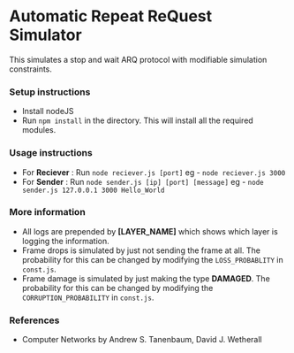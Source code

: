 # Automatic Repeat ReQuest Simulator

This simulates a stop and wait ARQ protocol with modifiable simulation constraints.

### Setup instructions

-   Install nodeJS
-   Run `npm install` in the directory. This will install all the required modules.

### Usage instructions

-   For **Reciever** : Run `node reciever.js [port]` eg - `node reciever.js 3000`
-   For **Sender** : Run `node sender.js [ip] [port] [message]` eg - `node sender.js 127.0.0.1 3000 Hello_World`

### More information

-   All logs are prepended by **[LAYER_NAME]** which shows which layer is logging the information.
-   Frame drops is simulated by just not sending the frame at all. The probability for this can be changed by modifying the `LOSS_PROBABLITY` in `const.js`.
-   Frame damage is simulated by just making the type **DAMAGED**. The probability for this can be changed by modifying the `CORRUPTION_PROBABILITY` in `const.js`.

### References

-   Computer Networks by Andrew S. Tanenbaum, David J. Wetherall
